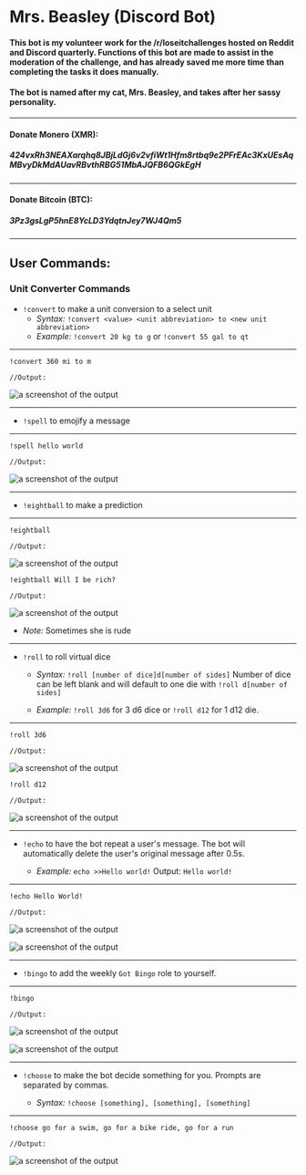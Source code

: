 # Mrs. Beasley (Discord Bot)

#### This bot is my volunteer work for the /r/loseitchallenges hosted on Reddit and Discord quarterly. Functions of this bot are made to assist in the moderation of the challenge, and has already saved me more time than completing the tasks it does manually.

#### The bot is named after my cat, Mrs. Beasley, and takes after her sassy personality.
---
#### Donate Monero (XMR):
##### 424vxRh3NEAXarqhq8JBjLdGj6v2vfiWt1Hfm8rtbq9e2PFrEAc3KxUEsAqMBvyDkMdAUavRBvthRBG51MbAJQFB6QGkEgH
---
#### Donate Bitcoin (BTC):
##### 3Pz3gsLgP5hnE8YcLD3YdqtnJey7WJ4Qm5
---
## User Commands:

### Unit Converter Commands

- `!convert` to make a unit conversion to a select unit
  - *Syntax:* `!convert <value> <unit abbreviation> to <new unit abbreviation>`
  - *Example:* `!convert 20 kg to g` or `!convert 55 gal to qt`

---    

    !convert 360 mi to m

    //Output: 

![a screenshot of the output](./modules/assets/convertTo.png)

<!--
---

##### Note: Auto conversions are disabled for now

Mrs. Beasley will automatically do some conversions if a message contains a value and an accepted unit as an argument.

    190 lbs

    //Output:

![An example of this function in action](./modules/assets/autoConvert.png)

- `!conversions` to pull up a unit conversion chart

---

    !conversions

    //output:

![screenshot of output](./modules/assets/conversions.JPG)
---
-->

---

- `!spell` to emojify a message

---

    !spell hello world

    //Output:

![a screenshot of the output](./modules/assets/emojify.JPG)

---

- `!eightball` to make a prediction

---

    !eightball

    //Output:

![a screenshot of the output](./modules/assets/eightballFalse.JPG)

    !eightball Will I be rich?

    //Output:

![a screenshot of the output](./modules/assets/eightball.JPG)
  
  - *Note:* Sometimes she is rude

---

- `!roll` to roll virtual dice

  - *Syntax:* `!roll [number of dice]d[number of sides]` Number of dice can be left blank and will default to one die with `!roll d[number of sides]`

  - *Example:* `!roll 3d6` for 3 d6 dice or `!roll d12` for 1 d12 die.

---

    !roll 3d6

    //Output:

![a screenshot of the output](./modules/assets/3d6.JPG)

    !roll d12

    //Output:

![a screenshot of the output](./modules/assets/d12.JPG)

---

- `!echo` to have the bot repeat a user's message. The bot will automatically delete the user's original message after 0.5s.

  - *Example:* `echo >>Hello world!` Output: `Hello world!`

---

    !echo Hello World!

    //Output:

![a screenshot of the output](./modules/assets/echoCommand.JPG)

![a screenshot of the output](./modules/assets/echoOutput.JPG)

---

- `!bingo` to add the weekly `Got Bingo` role to yourself.

---

    !bingo

    //Output:

![a screenshot of the output](./modules/assets/bingoCommand.jpg)

![a screenshot of the output](./modules/assets/bingoRole.JPG)

---

- `!choose` to make the bot decide something for you. Prompts are separated by commas.  

  - *Syntax:* `!choose [something], [something], [something]`

---

    !choose go for a swim, go for a bike ride, go for a run

    //Output:

![a screenshot of the output](./modules/assets/choose.JPG)

